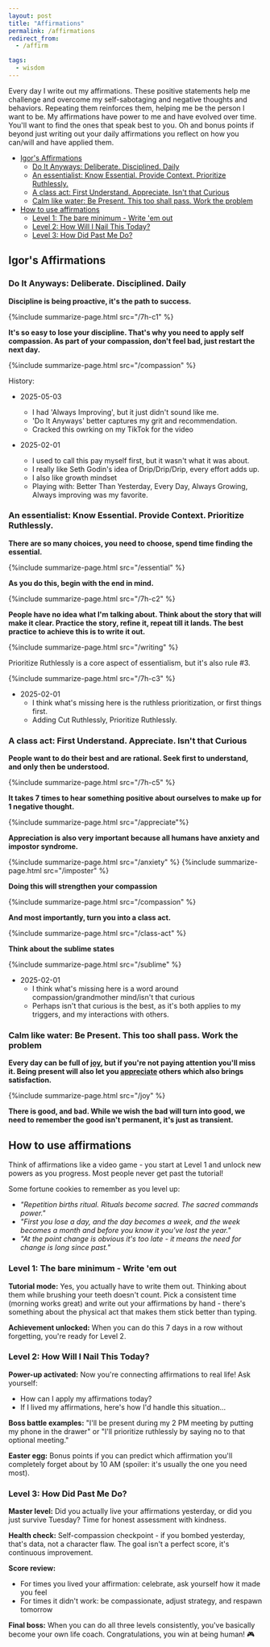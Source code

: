 ```yaml
---
layout: post
title: "Affirmations"
permalink: /affirmations
redirect_from:
  - /affirm

tags:
  - wisdom
---
```


Every day I write out my affirmations. These positive statements help me challenge and overcome my self-sabotaging and negative thoughts and behaviors. Repeating them reinforces them, helping me be the person I want to be. My affirmations have power to me and have evolved over time. You'll want to find the ones that speak best to you. Oh and bonus points if beyond just writing out your daily affirmations you reflect on how you can/will and have applied them.

<!-- prettier-ignore-start -->
<!-- vim-markdown-toc-start -->

- [Igor's Affirmations](#igors-affirmations)
  - [Do It Anyways: Deliberate. Disciplined. Daily](#do-it-anyways-deliberate-disciplined-daily)
  - [An essentialist: Know Essential. Provide Context. Prioritize Ruthlessly.](#an-essentialist-know-essential-provide-context-prioritize-ruthlessly)
  - [A class act: First Understand. Appreciate. Isn't that Curious](#a-class-act-first-understand-appreciate-isnt-that-curious)
  - [Calm like water: Be Present. This too shall pass. Work the problem](#calm-like-water-be-present-this-too-shall-pass-work-the-problem)
- [How to use affirmations](#how-to-use-affirmations)
  - [Level 1: The bare minimum - Write 'em out](#level-1-the-bare-minimum---write-em-out)
  - [Level 2: How Will I Nail This Today?](#level-2-how-will-i-nail-this-today)
  - [Level 3: How Did Past Me Do?](#level-3-how-did-past-me-do)

<!-- vim-markdown-toc-end -->
<!-- prettier-ignore-end -->

## Igor's Affirmations

### Do It Anyways: Deliberate. Disciplined. Daily

**Discipline is being proactive, it's the path to success.**

{%include summarize-page.html src="/7h-c1" %}

**It's so easy to lose your discipline. That's why you need to apply self compassion. As part of your compassion, don't feel bad, just restart the next day.**

{%include summarize-page.html src="/compassion" %}

History:

- 2025-05-03

  - I had 'Always Improving', but it just didn't sound like me.
  - 'Do It Anyways' better captures my grit and recommendation.
  - Cracked this owrking on my TikTok for the video

- 2025-02-01
  - I used to call this pay myself first, but it wasn't what it was about.
  - I really like Seth Godin's idea of Drip/Drip/Drip, every effort adds up.
  - I also like growth mindset
  - Playing with: Better Than Yesterday, Every Day, Always Growing, Always improving was my favorite.

### An essentialist: Know Essential. Provide Context. Prioritize Ruthlessly.

**There are so many choices, you need to choose, spend time finding the essential.**

{%include summarize-page.html src="/essential" %}

**As you do this, begin with the end in mind.**

{%include summarize-page.html src="/7h-c2" %}

**People have no idea what I'm talking about. Think about the story that will make it clear. Practice the story, refine it, repeat till it lands. The best practice to achieve this is to write it out.**

{%include summarize-page.html src="/writing" %}

Prioritize Ruthlessly is a core aspect of essentialism, but it's also rule #3.

{%include summarize-page.html src="/7h-c3" %}

- 2025-02-01
  - I think what's missing here is the ruthless prioritization, or first things first.
  - Adding Cut Ruthlessly, Prioritize Ruthlessly.

### A class act: First Understand. Appreciate. Isn't that Curious

**People want to do their best and are rational. Seek first to understand, and only then be understood.**

{%include summarize-page.html src="/7h-c5" %}

**It takes 7 times to hear something positive about ourselves to make up for 1 negative thought.**

{%include summarize-page.html src="/appreciate"%}

**Appreciation is also very important because all humans have anxiety and impostor syndrome.**

{%include summarize-page.html src="/anxiety" %}
{%include summarize-page.html src="/imposter" %}

**Doing this will strengthen your compassion**

{%include summarize-page.html src="/compassion" %}

**And most importantly, turn you into a class act.**

{%include summarize-page.html src="/class-act" %}

**Think about the sublime states**

{%include summarize-page.html src="/sublime" %}

- 2025-02-01
  - I think what's missing here is a word around compassion/grandmother mind/isn't that curious
  - Perhaps isn't that curious is the best, as it's both applies to my triggers, and my interactions with others.

### Calm like water: Be Present. This too shall pass. Work the problem

**Every day can be full of [joy](/joy), but if you're not paying attention you'll miss it. Being present will also let you [appreciate](/appreciate) others which also brings satisfaction.**

{%include summarize-page.html src="/joy" %}

**There is good, and bad. While we wish the bad will turn into good, we need to remember the good isn't permanent, it's just as transient.**

## How to use affirmations

Think of affirmations like a video game - you start at Level 1 and unlock new powers as you progress. Most people never get past the tutorial!

Some fortune cookies to remember as you level up:

- _"Repetition births ritual. Rituals become sacred. The sacred commands power."_
- _"First you lose a day, and the day becomes a week, and the week becomes a month and before you know it you've lost the year."_
- _"At the point change is obvious it's too late - it means the need for change is long since past."_

### Level 1: The bare minimum - Write 'em out

**Tutorial mode:** Yes, you actually have to write them out. Thinking about them while brushing your teeth doesn't count. Pick a consistent time (morning works great) and write out your affirmations by hand - there's something about the physical act that makes them stick better than typing.

**Achievement unlocked:** When you can do this 7 days in a row without forgetting, you're ready for Level 2.

### Level 2: How Will I Nail This Today?

**Power-up activated:** Now you're connecting affirmations to real life! Ask yourself:

- How can I apply my affirmations today?
- If I lived my affirmations, here's how I'd handle this situation...

**Boss battle examples:** "I'll be present during my 2 PM meeting by putting my phone in the drawer" or "I'll prioritize ruthlessly by saying no to that optional meeting."

**Easter egg:** Bonus points if you can predict which affirmation you'll completely forget about by 10 AM (spoiler: it's usually the one you need most).

### Level 3: How Did Past Me Do?

**Master level:** Did you actually live your affirmations yesterday, or did you just survive Tuesday? Time for honest assessment with kindness.

**Health check:** Self-compassion checkpoint - if you bombed yesterday, that's data, not a character flaw. The goal isn't a perfect score, it's continuous improvement.

**Score review:**

- For times you lived your affirmation: celebrate, ask yourself how it made you feel
- For times it didn't work: be compassionate, adjust strategy, and respawn tomorrow

**Final boss:** When you can do all three levels consistently, you've basically become your own life coach. Congratulations, you win at being human! 🎮
